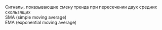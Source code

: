Сигналы, показывающие смену тренда при пересечении двух средних скользящих<br>
SMA (simple moving average)<br>
EMA (exponential moving average)

